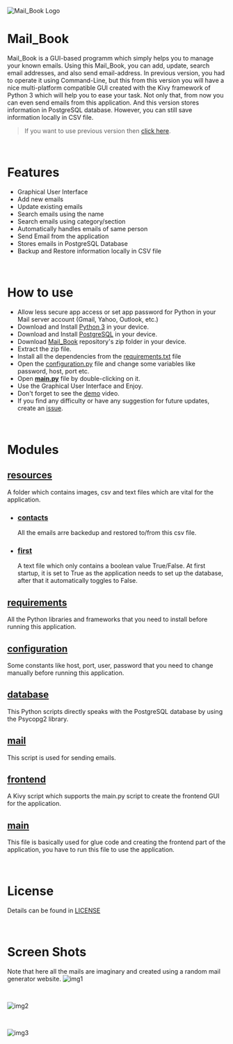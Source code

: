 ![Mail_Book Logo](resources/mail.jpg)

# Mail_Book
Mail_Book is a GUI-based programm which simply helps you to manage your known emails. Using this Mail_Book, you can add, update, search email addresses, and also send email-address. In previous version, you had to operate it using Command-Line, but this from this version you will have a nice multi-platform compatible GUI created with the Kivy framework of Python 3 which will help you to ease your task. Not only that, from now you can even send emails from this application. And this version stores information in PostgreSQL database. However, you can still save information locally in CSV file.

> If you want to use previous version then [click here](https://github.com/ahammadshawki8/Mail_Book/tree/v1.0).

<br>

# Features
* Graphical User Interface
* Add new emails
* Update existing emails
* Search emails using the name
* Search emails using category/section
* Automatically handles emails of same person
* Send Email from the application
* Stores emails in PostgreSQL Database
* Backup and Restore information locally in CSV file

<br>

# How to use
* Allow less secure app access or set app password for Python in your Mail server account (Gmail, Yahoo, Outlook, etc.)
* Download and Install [Python 3](https://www.python.org/downloads/) in your device.
* Download and Install [PostgreSQL]() in your device.
* Download [Mail_Book](https://codeload.github.com/ahammadshawki8/Mail_Book/zip/master) repository's zip folder in your device.
* Extract the zip file.
* Install all the dependencies from the [requirements.txt](requirements.txt) file
* Open the [configuration.py](configuration.py) file and change some variables like password, host, port etc.
* Open **[main.py](main.py)** file by double-clicking on it.
* Use the Graphical User Interface and Enjoy.
* Don't forget to see the [demo]() video.
* If you find any difficulty or have any suggestion for future updates, create an [issue](https://github.com/ahammadshawki8/Mail_Book/issues).


<br>

# Modules
## [resources](resources)
A folder which contains images, csv and text files which are vital for the application.
* ### [contacts](resources/contacts.csv)
    All the emails arre backedup and restored to/from this csv file.
* ### [first](resources/first.txt)
    A text file which only contains a boolean value True/False. At first startup, it is set to True as the application needs to set up the database, after that it automatically toggles to False.
## [requirements](requirements.txt)
All the Python libraries and frameworks that you need to install before running this application.
## [configuration](configuration.py)
Some constants like host, port, user, password that you need to change manually before running this application.
## [database](database.py)
This Python scripts directly speaks with the PostgreSQL database by using the Psycopg2 library.
## [mail](mail.py)
This script is used for sending emails.
## [frontend](frontend.kv)
A Kivy script which supports the main.py script to create the frontend GUI for the application.
## [main](main.py)
This file is basically used for glue code and creating the frontend part of the application, you have to run this file to use the application.

<br>

# License
Details can be found in [LICENSE](LICENSE)

<br>

# Screen Shots
Note that here all the mails are imaginary and created using a random mail generator website.
![img1](resources/temp1.png)

<br>

![img2](resources/temp2.png)

<br>

![img3](resources/temp3.png)

